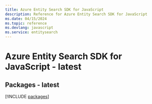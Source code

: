 ```yaml
---
title: Azure Entity Search SDK for JavaScript
description: Reference for Azure Entity Search SDK for JavaScript
ms.date: 04/15/2024
ms.topic: reference
ms.devlang: javascript
ms.service: entitysearch
---
```

# Azure Entity Search SDK for JavaScript - latest
## Packages - latest
[!INCLUDE [packages](entity-search-index.md)]